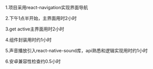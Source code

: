1.项目采用react-navigation实现界面导航

2.下午1点半开始，主界面用时2小时

3.get active主界面用时2小时

4.组件封装用时约1小时

5.声音播放引入react-native-sound库，api熟悉和逻辑实现用时约1小时

6.安卓兼容性检查约0.5小时
